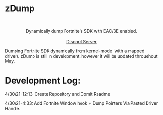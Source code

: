 # zDump

<br />
<p align="center">
  <p align="center">
    Dynamically dump Fortnite's SDK with EAC/BE enabled.
    <br />
    <br />
	  <a href="https://discord.gg/KGxNWmjxph">Discord Server</a>
  </p>
</p>


Dumping Fortnite SDK dynamically from kernel-mode (with a mapped driver). zDump is still in development, however it will be updated throughout May.



# Development Log:

4/30/21-12:13: Create Repository and Comit Readme

4/30/21-4:33: Add Fortnite Window hook + Dump Pointers Via Pasted Driver Handle.
